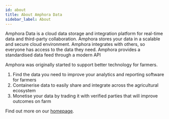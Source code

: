 ```yaml
---
id: about
title: About Amphora Data
sidebar_label: About
---
```


Amphora Data is a cloud data storage and integration platform for real-time data and third-party collaboration. Amphora stores your data in a scalable and secure cloud environment. Amphora integrates with others, so everyone has access to the data they need. Amphora provides a standardised data feed through a modern API   

Amphora was originally started to support better technology for farmers.
1) Find the data you need to improve your analytics and reporting software for farmers
2) Containerise data to easily share and integrate across the agricultural ecosystem
3) Monetise your data by trading it with verified parties that will improve outcomes on farm

Find out more on our [homepage](https://amphoradata.com).
